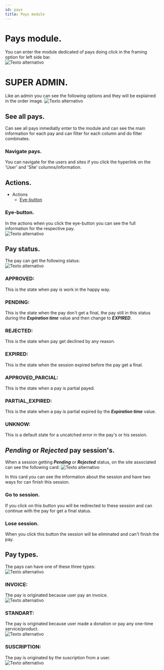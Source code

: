 ```yaml
---
id: pays
title: Pays module
---
```


# Pays module.

You can enter the module dedicated of pays doing click in the 
framing option for left side bar.<br/>
![Texto alternativo](/docs_img/pays_dash.png "User panel")

# SUPER ADMIN.

Like an admin you can see the following options and they will be explained in 
the order image.
![Texto alternativo](/docs_img/pays_panel.png "User panel")

## See all pays.

Can see all pays inmediatly enter to the module and can see the main information
for each pay and can filter for each column and do filter combinates.

### Navigate pays.

You can navigate for the users and sites if you click the hyperlink on the 'User' and 'Site' columns/information.

## Actions.

* Actions
    * [Eye-button](#eye-button)


### Eye-button.

In the actions when you click the eye-button you can see the full information 
for the respective pay.<br/>
![Texto alternativo](/docs_img/standart_pay.png "User panel")


## Pay status.

The pay can get the following status:<br/>
![Texto alternativo](/docs_img/pays_status.png "User panel")<br/>

### APPROVED:

This is the state when pay is work in the happy way.

### PENDING:

This is the state when the pay don't get a final, the pay still in this status during the 
***Expiration time*** value and then change to ***EXPIRED***.

### REJECTED:

This is the state when pay get declined by any reason.

### EXPIRED:

This is the state when the session expired before the pay get a final.

### APPROVED_PARCIAL:

This is the state when a pay is partial payed.

### PARTIAL_EXPIRED:

This is the state when a pay is partial expired by the ***Expiration time*** value.

### UNKNOW:

This is a default state for a uncatched error in the pay's or his session.

## ***Pending*** or ***Rejected*** pay session's.

When a session getting ***Pending*** or ***Rejected*** status, on the site associated can see the following card:
![Texto alternativo](/docs_img/sessions_pays.png "User panel")<br/>

In this card you can see the information about the session and have two ways for can finish this session.

### Go to session.

If you click on this button you will be redirected to these session and can continue with the pay for get a final
status.

### Lose session.

When you click this button the session will be eliminated and can't finish the pay.

## Pay types.

The pays can have one of these three types:<br/>
![Texto alternativo](/docs_img/origin_pays.png "User panel")<br/>

### INVOICE:

The pay is originated because user pay an invoice.<br/>
![Texto alternativo](/docs_img/invoice_pay.png "User panel")<br/>

### STANDART:

The pay is originated because user made a donation or pay any one-time service/product.<br/>
![Texto alternativo](/docs_img/standart_pay.png "User panel")<br/>

### SUSCRIPTION:

The pay is originated by the suscription from a user.<br/>
![Texto alternativo](/docs_img/suscription_pay.png "User panel")<br/>
